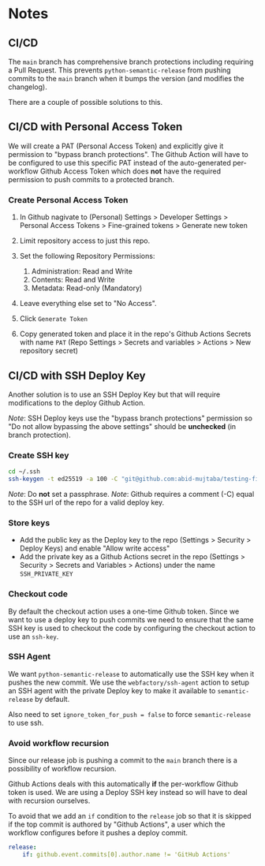 # Notes

## CI/CD

The `main` branch has comprehensive branch protections
including requiring a Pull Request.
This prevents `python-semantic-release` from pushing commits to the `main` branch when
it bumps the version (and modifies the changelog).

There are a couple of possible solutions to this.

## CI/CD with Personal Access Token

We will create a PAT (Personal Access Token) and
explicitly give it permission to "bypass branch protections".
The Github Action will have to be configured to use this specific PAT instead of
the auto-generated per-workflow Github Access Token which does **not** have
the required permission to push commits to a protected branch.

### Create Personal Access Token

1. In Github nagivate to (Personal) Settings > Developer Settings >
   Personal Access Tokens > Fine-grained tokens > Generate new token
1. Limit repository access to just this repo.
1. Set the following Repository Permissions:

   1. Administration: Read and Write
   1. Contents: Read and Write
   1. Metadata: Read-only (Mandatory)

1. Leave everything else set to "No Access".
1. Click `Generate Token`
1. Copy generated token and place it in
   the repo's Github Actions Secrets with name `PAT`
   (Repo Settings > Secrets and variables > Actions > New repository secret)

## CI/CD with SSH Deploy Key

Another solution is to use an SSH Deploy Key but that will require modifications to
the deploy Github Action.

*Note*: SSH Deploy keys use the "bypass branch protections" permission so
"Do not allow bypassing the above settings" should be **unchecked**
(in branch protection).

### Create SSH key

```bash
cd ~/.ssh
ssh-keygen -t ed25519 -a 100 -C "git@github.com:abid-mujtaba/testing-fixtures.git" -f testing-fixtures-deploy
```

*Note*: Do **not** set a passphrase.
*Note*: Github requires a comment (-C) equal to the SSH url of the repo for a
valid deploy key.

### Store keys

- Add the public key as the Deploy key to the repo (Settings > Security > Deploy Keys)
  and enable "Allow write access"
- Add the private key as a Github Actions secret in the repo
  (Settings > Security > Secrets and Variables > Actions)
  under the name `SSH_PRIVATE_KEY`

### Checkout code

By default the checkout action uses a one-time Github token.
Since we want to use a deploy key to push commits we need to ensure that
the same SSH key is used to checkout the code by configuring
the checkout action to use an `ssh-key`.

### SSH Agent

We want `python-semantic-release` to automatically use the SSH key when
it pushes the new commit.
We use the `webfactory/ssh-agent` action to setup an SSH agent with
the private Deploy key to make it available to `semantic-release` by default.

Also need to set `ignore_token_for_push = false` to force `semantic-release` to use ssh.

### Avoid workflow recursion

Since our release job is pushing a commit to the `main` branch there is a possibility
of workflow recursion.

Github Actions deals with this automatically **if**
the per-workflow Github token is used.
We are using a Deploy SSH key instead so will have to deal with recursion ourselves.

To avoid that we add an `if` condition to the `release` job so that it is skipped if
the top commit is authored by "Github Actions",
a user which the workflow configures before it pushes a deploy commit.

```yaml
release:
    if: github.event.commits[0].author.name != 'GitHub Actions'
```
